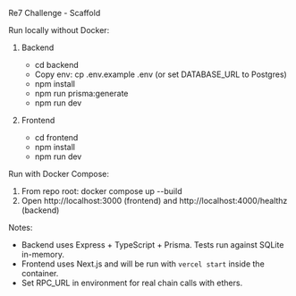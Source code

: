 Re7 Challenge - Scaffold

Run locally without Docker:

1. Backend
   - cd backend
   - Copy env: cp .env.example .env (or set DATABASE_URL to Postgres)
   - npm install
   - npm run prisma:generate
   - npm run dev

2. Frontend
   - cd frontend
   - npm install
   - npm run dev

Run with Docker Compose:

1. From repo root: docker compose up --build
2. Open http://localhost:3000 (frontend) and http://localhost:4000/healthz (backend)

Notes:
- Backend uses Express + TypeScript + Prisma. Tests run against SQLite in-memory.
- Frontend uses Next.js and will be run with `vercel start` inside the container.
- Set RPC_URL in environment for real chain calls with ethers.

